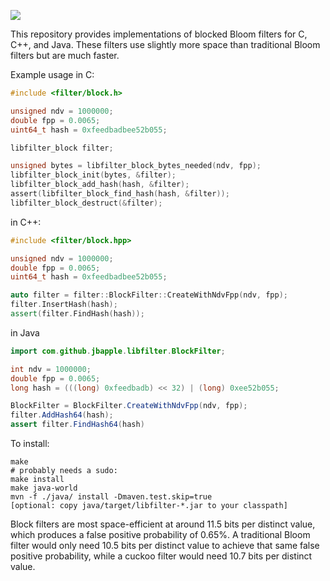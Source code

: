 ![](https://github.com/jbapple/libfilter/workflows/c-cpp/badge.svg?branch=master)

This repository provides implementations of blocked Bloom filters for
C, C++, and Java. These filters use slightly more space than
traditional Bloom filters but are much faster.

Example usage in C:

```C
#include <filter/block.h>

unsigned ndv = 1000000;
double fpp = 0.0065;
uint64_t hash = 0xfeedbadbee52b055;

libfilter_block filter;

unsigned bytes = libfilter_block_bytes_needed(ndv, fpp);
libfilter_block_init(bytes, &filter);
libfilter_block_add_hash(hash, &filter);
assert(libfilter_block_find_hash(hash, &filter));
libfilter_block_destruct(&filter);
```

in C++:

```C++
#include <filter/block.hpp>

unsigned ndv = 1000000;
double fpp = 0.0065;
uint64_t hash = 0xfeedbadbee52b055;

auto filter = filter::BlockFilter::CreateWithNdvFpp(ndv, fpp);
filter.InsertHash(hash);
assert(filter.FindHash(hash));
```

in Java

```Java
import com.github.jbapple.libfilter.BlockFilter;

int ndv = 1000000;
double fpp = 0.0065;
long hash = (((long) 0xfeedbadb) << 32) | (long) 0xee52b055;

BlockFilter = BlockFilter.CreateWithNdvFpp(ndv, fpp);
filter.AddHash64(hash);
assert filter.FindHash64(hash)
```

To install:

```shell
make
# probably needs a sudo:
make install
make java-world
mvn -f ./java/ install -Dmaven.test.skip=true
[optional: copy java/target/libfilter-*.jar to your classpath]
```

Block filters are most space-efficient at around 11.5 bits per
distinct value, which produces a false positive probability of
0.65%. A traditional Bloom filter would only need 10.5 bits per
distinct value to achieve that same false positive probability, while
a cuckoo filter would need 10.7 bits per distinct value.
